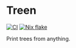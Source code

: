 # Treen

[![CI][ci badge]][ci status]
[![Nix flake][nix badge]][nix status]

Print trees from anything.

[ci badge]: https://github.com/m15a/purescript-treen/actions/workflows/ci.yml/badge.svg
[ci status]: https://github.com/m15a/purescript-treen/actions/workflows/ci.yml
[nix badge]: https://github.com/m15a/purescript-treen/actions/workflows/nix.yml/badge.svg
[nix status]: https://github.com/m15a/purescript-treen/actions/workflows/nix.yml
